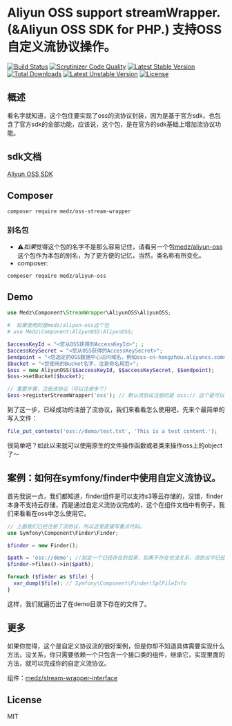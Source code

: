 # Aliyun OSS support streamWrapper. (&Aliyun OSS SDK for PHP.) 支持OSS自定义流协议操作。

[![Build Status](https://travis-ci.org/medz/oss-stream-wrapper.svg?branch=master)](https://travis-ci.org/medz/oss-stream-wrapper)
[![Scrutinizer Code Quality](https://scrutinizer-ci.com/g/medz/oss-stream-wrapper/badges/quality-score.png?b=master)](https://scrutinizer-ci.com/g/medz/oss-stream-wrapper/?branch=master)
[![Latest Stable Version](https://poser.pugx.org/medz/oss-stream-wrapper/version)](https://packagist.org/packages/medz/oss-stream-wrapper)
[![Total Downloads](https://poser.pugx.org/medz/oss-stream-wrapper/downloads)](https://packagist.org/packages/medz/oss-stream-wrapper)
[![Latest Unstable Version](https://poser.pugx.org/medz/oss-stream-wrapper/v/unstable)](//packagist.org/packages/medz/oss-stream-wrapper)
[![License](https://poser.pugx.org/medz/oss-stream-wrapper/license)](https://packagist.org/packages/medz/oss-stream-wrapper)

## 概述
看名字就知道，这个包住要实现了oss的流协议封装，因为是基于官方sdk，也包含了官方sdk的全部功能，应该说，这个包，是在官方的sdk基础上增加流协议功能。

## sdk文档
[Aliyun OSS SDK](https://github.com/medz/aliyun-oss-php-sdk/blob/master/README.md)

## Composer
```shell
composer require medz/oss-stream-wrapper
```

### 别名包
 * ⚠️*如果*觉得这个包的名字不是那么容易记住，请看另一个包[medz/aliyun-oss](https://packagist.org/packages/medz/aliyun-oss)这个包作为本包的别名，为了更方便的记忆，当然，类名称有所变化。
 * composer:
```shell
composer require medz/aliyun-oss
```

## Demo
```php
use Medz\Component\StreamWrapper\AliyunOSS\AliyunOSS;

#  如果使用的是medz/aliyun-oss这个包
# use Medz\Component\AliyunOSS\AliyunOSS;

$accessKeyId = "<您从OSS获得的AccessKeyId>"; ;
$accessKeySecret = "<您从OSS获得的AccessKeySecret>";
$endpoint = "<您选定的OSS数据中心访问域名，例如oss-cn-hangzhou.aliyuncs.com>";
$bucket = "<您使用的Bucket名字，注意命名规范>";
$oss = new AliyunOSS($$accessKeyId, $$accessKeySecret, $$endpoint);
$oss->setBucket($bucket);

// 重要步骤，注册流协议（可以注册多个）
$oss->registerStreamWrapper('oss'); // 默认流协议注册的是 oss:// 这个是可以自定义的，就在这里，定义你希望的流协议前缀。
```
到了这一步，已经成功的注册了流协议，我们来看看怎么使用吧，先来个最简单的写入文件：
```php
file_put_contents('oss://demo/test.txt', 'This is a test content.');
```
很简单吧？如此以来就可以使用原生的文件操作函数或者类来操作oss上的object了～

## 案例：如何在symfony/finder中使用自定义流协议。
首先我说一点，我们都知道，finder组件是可以支持s3等云存储的，没错，finder本身不支持云存储，而是通过自定义流协议完成的，这个在组件文档中有例子，我们来看看在oss中怎么使用它。
```php
// 上面我们已经注册了流协议，所以这里直接写重点代码。
use Symfony\Component\Finder\Finder;

$finder = new Finder();

$path = 'oss://demo'; //拟定一个已经存在的目录，如果不存在也没关系，流协议中已经支持了目录存在与否的判断，是本地文件一样，没有任何区别。
$finder->files()->in($path);

foreach ($finder as $file) {
  var_dump($file); // Symfony\Component\Finder\SplFileInfo
}
```
这样，我们就遍历出了在demo目录下存在的文件了。

## 更多
如果你觉得，这个是自定义协议流的很好案例，但是你却不知道具体需要实现什么方法，没关系，你只需要依赖一个只包含一个接口类的组件，继承它，实现里面的方法，就可以完成你的自定义流协议。

组件：[medz/stream-wrapper-interface](https://packagist.org/packages/medz/stream-wrapper-interface)

## License
MIT
